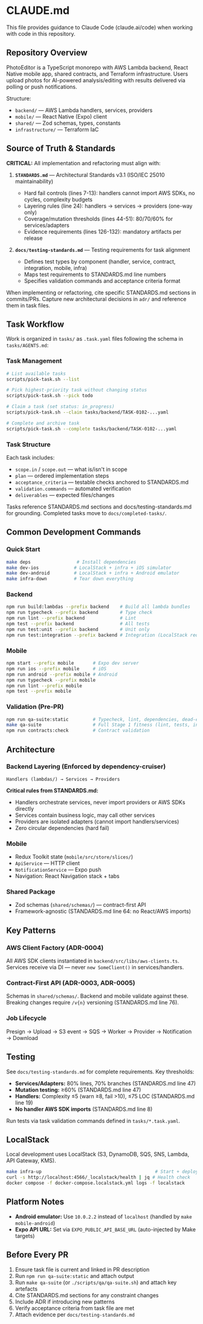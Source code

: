 # CLAUDE.md

This file provides guidance to Claude Code (claude.ai/code) when working with code in this repository.

## Repository Overview

PhotoEditor is a TypeScript monorepo with AWS Lambda backend, React Native mobile app, shared contracts, and Terraform infrastructure. Users upload photos for AI-powered analysis/editing with results delivered via polling or push notifications.

Structure:
- `backend/` — AWS Lambda handlers, services, providers
- `mobile/` — React Native (Expo) client
- `shared/` — Zod schemas, types, constants
- `infrastructure/` — Terraform IaC

## Source of Truth & Standards

**CRITICAL:** All implementation and refactoring must align with:

1. **`STANDARDS.md`** — Architectural Standards v3.1 (ISO/IEC 25010 maintainability)
   - Hard fail controls (lines 7-13): handlers cannot import AWS SDKs, no cycles, complexity budgets
   - Layering rules (line 24): handlers → services → providers (one-way only)
   - Coverage/mutation thresholds (lines 44-51): 80/70/60% for services/adapters
   - Evidence requirements (lines 126-132): mandatory artifacts per release

2. **`docs/testing-standards.md`** — Testing requirements for task alignment
   - Defines test types by component (handler, service, contract, integration, mobile, infra)
   - Maps test requirements to STANDARDS.md line numbers
   - Specifies validation commands and acceptance criteria format

When implementing or refactoring, cite specific STANDARDS.md sections in commits/PRs. Capture new architectural decisions in `adr/` and reference them in task files.

## Task Workflow

Work is organized in `tasks/` as `.task.yaml` files following the schema in `tasks/AGENTS.md`:

### Task Management

```bash
# List available tasks
scripts/pick-task.sh --list

# Pick highest-priority task without changing status
scripts/pick-task.sh --pick todo

# Claim a task (set status: in_progress)
scripts/pick-task.sh --claim tasks/backend/TASK-0102-...yaml

# Complete and archive task
scripts/pick-task.sh --complete tasks/backend/TASK-0102-...yaml
```

### Task Structure

Each task includes:
- `scope.in` / `scope.out` — what is/isn't in scope
- `plan` — ordered implementation steps
- `acceptance_criteria` — testable checks anchored to STANDARDS.md
- `validation.commands` — automated verification
- `deliverables` — expected files/changes

Tasks reference STANDARDS.md sections and docs/testing-standards.md for grounding. Completed tasks move to `docs/completed-tasks/`.

## Common Development Commands

### Quick Start

```bash
make deps                 # Install dependencies
make dev-ios             # LocalStack + infra + iOS simulator
make dev-android         # LocalStack + infra + Android emulator
make infra-down          # Tear down everything
```

### Backend

```bash
npm run build:lambdas --prefix backend    # Build all lambda bundles
npm run typecheck --prefix backend        # Type check
npm run lint --prefix backend             # Lint
npm test --prefix backend                 # All tests
npm run test:unit --prefix backend        # Unit only
npm run test:integration --prefix backend # Integration (LocalStack required)
```

### Mobile

```bash
npm start --prefix mobile       # Expo dev server
npm run ios --prefix mobile     # iOS
npm run android --prefix mobile # Android
npm run typecheck --prefix mobile
npm run lint --prefix mobile
npm test --prefix mobile
```

### Validation (Pre-PR)

```bash
npm run qa-suite:static         # Typecheck, lint, dependencies, dead-exports, duplication
make qa-suite                   # Full Stage 1 fitness (lint, tests, infra, build)
npm run contracts:check         # Contract validation
```

## Architecture

### Backend Layering (Enforced by dependency-cruiser)

```
Handlers (lambdas/) → Services → Providers
```

**Critical rules from STANDARDS.md:**
- Handlers orchestrate services, never import providers or AWS SDKs directly
- Services contain business logic, may call other services
- Providers are isolated adapters (cannot import handlers/services)
- Zero circular dependencies (hard fail)

### Mobile

- Redux Toolkit state (`mobile/src/store/slices/`)
- `ApiService` — HTTP client
- `NotificationService` — Expo push
- Navigation: React Navigation stack + tabs

### Shared Package

- Zod schemas (`shared/schemas/`) — contract-first API
- Framework-agnostic (STANDARDS.md line 64: no React/AWS imports)

## Key Patterns

### AWS Client Factory (ADR-0004)

All AWS SDK clients instantiated in `backend/src/libs/aws-clients.ts`. Services receive via DI — never `new SomeClient()` in services/handlers.

### Contract-First API (ADR-0003, ADR-0005)

Schemas in `shared/schemas/`. Backend and mobile validate against these. Breaking changes require `/v{n}` versioning (STANDARDS.md line 76).

### Job Lifecycle

Presign → Upload → S3 event → SQS → Worker → Provider → Notification → Download

## Testing

See `docs/testing-standards.md` for complete requirements. Key thresholds:

- **Services/Adapters:** 80% lines, 70% branches (STANDARDS.md line 47)
- **Mutation testing:** ≥60% (STANDARDS.md line 47)
- **Handlers:** Complexity ≤5 (warn ≥8, fail >10), ≤75 LOC (STANDARDS.md line 19)
- **No handler AWS SDK imports** (STANDARDS.md line 8)

Run tests via task validation commands defined in `tasks/*.task.yaml`.

## LocalStack

Local development uses LocalStack (S3, DynamoDB, SQS, SNS, Lambda, API Gateway, KMS).

```bash
make infra-up                                          # Start + deploy
curl -s http://localhost:4566/_localstack/health | jq # Health check
docker compose -f docker-compose.localstack.yml logs -f localstack
```

## Platform Notes

- **Android emulator:** Use `10.0.2.2` instead of `localhost` (handled by `make mobile-android`)
- **Expo API URL:** Set via `EXPO_PUBLIC_API_BASE_URL` (auto-injected by Make targets)

## Before Every PR

1. Ensure task file is current and linked in PR description
2. Run `npm run qa-suite:static` and attach output
3. Run `make qa-suite` (or `./scripts/qa/qa-suite.sh`) and attach key artefacts
4. Cite STANDARDS.md sections for any constraint changes
5. Include ADR if introducing new patterns
6. Verify acceptance criteria from task file are met
7. Attach evidence per `docs/testing-standards.md`

